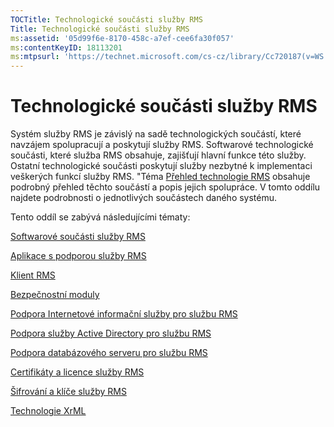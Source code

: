 ```yaml
---
TOCTitle: Technologické součásti služby RMS
Title: Technologické součásti služby RMS
ms:assetid: '05d99f6e-8170-458c-a7ef-cee6fa30f057'
ms:contentKeyID: 18113201
ms:mtpsurl: 'https://technet.microsoft.com/cs-cz/library/Cc720187(v=WS.10)'
---
```


Technologické součásti služby RMS
=================================

Systém služby RMS je závislý na sadě technologických součástí, které navzájem spolupracují a poskytují služby RMS. Softwarové technologické součásti, které služba RMS obsahuje, zajišťují hlavní funkce této služby. Ostatní technologické součásti poskytují služby nezbytné k implementaci veškerých funkcí služby RMS. "Téma [Přehled technologie RMS](https://technet.microsoft.com/eb48c3de-e038-4fcb-a091-b67ea4fe0dc7) obsahuje podrobný přehled těchto součástí a popis jejich spolupráce. V tomto oddílu najdete podrobnosti o jednotlivých součástech daného systému.

Tento oddíl se zabývá následujícími tématy:

[Softwarové součásti služby RMS](https://technet.microsoft.com/e38a840e-f390-48fd-8354-50108a64f5ca)

[Aplikace s podporou služby RMS](https://technet.microsoft.com/30bb5565-81d3-43d9-a64d-cf0c5b990712)

[Klient RMS](https://technet.microsoft.com/03294fa2-8350-430d-b4b0-03d5169937c2)

[Bezpečnostní moduly](https://technet.microsoft.com/820d398d-a09c-434b-9911-449feecec655)

[Podpora Internetové informační služby pro službu RMS](https://technet.microsoft.com/bd4dc69f-1e4e-4e95-9ae2-c925d8a14d4c)

[Podpora služby Active Directory pro službu RMS](https://technet.microsoft.com/9589127d-19b3-44f1-b7a1-01992e78218a)

[Podpora databázového serveru pro službu RMS](https://technet.microsoft.com/c9844783-e6c4-49b4-8e7f-0f0377143b44)

[Certifikáty a licence služby RMS](https://technet.microsoft.com/91916ecb-9e5d-49e8-ab65-ef2c56339b83)

[Šifrování a klíče služby RMS](https://technet.microsoft.com/6ed69817-dab0-4845-b2a4-74203f95f7cf)

[Technologie XrML](https://technet.microsoft.com/eac518b8-c040-4618-94a1-4353500c355c)
